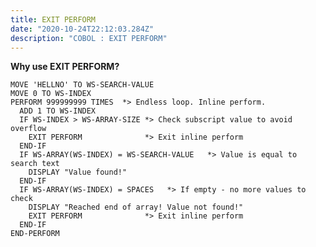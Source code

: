 ```yaml
---
title: EXIT PERFORM
date: "2020-10-24T22:12:03.284Z"
description: "COBOL : EXIT PERFORM"
---
```



**Why use EXIT PERFORM?**

    MOVE 'HELLNO' TO WS-SEARCH-VALUE  
    MOVE 0 TO WS-INDEX  
    PERFORM 999999999 TIMES  *> Endless loop. Inline perform.  
      ADD 1 TO WS-INDEX  
      IF WS-INDEX > WS-ARRAY-SIZE *> Check subscript value to avoid overflow  
        EXIT PERFORM              *> Exit inline perform  
      END-IF  
      IF WS-ARRAY(WS-INDEX) = WS-SEARCH-VALUE   *> Value is equal to search text  
        DISPLAY "Value found!"  
      END-IF  
      IF WS-ARRAY(WS-INDEX) = SPACES   *> If empty - no more values to check  
        DISPLAY "Reached end of array! Value not found!"  
        EXIT PERFORM              *> Exit inline perform  
      END-IF  
    END-PERFORM  
